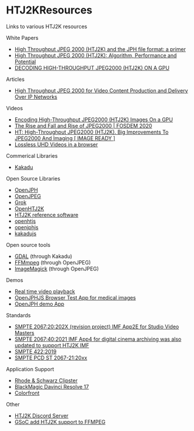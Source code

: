 # HTJ2KResources
Links to various HTJ2K resources

White Papers
* [High Throughput JPEG 2000 (HTJ2K) and the JPH file format: a primer](https://ds.jpeg.org/whitepapers/jpeg-htj2k-whitepaper.pdf)
* [High Throughput JPEG 2000 (HTJ2K): Algorithm, Performance and Potential](https://www.htj2k.com/wp-content/uploads/white-paper.pdf)
* [DECODING HIGH-THROUGHPUT JPEG2000 (HTJ2K) ON A GPU](https://kakadusoftware.com/wp-content/uploads/ICIP2019_GPU.pdf)

Articles
* [High Throughput JPEG 2000 for Video Content Production and Delivery Over IP Networks](https://www.frontiersin.org/articles/10.3389/frsip.2022.885644/full)

Videos
* [Encoding High-Throughput JPEG2000 (HTJ2K) Images On a GPU](https://www.youtube.com/watch?v=iw-1WYzutB4)
* [The Rise and Fall and Rise of JPEG2000 | FOSDEM 2020](https://www.youtube.com/watch?v=UGXeRx0Tic4)
* [HT: High-Throughput JPEG2000 (HTJ2K). Big Improvements To JPEG2000 And Imaging [ IMAGE READY ]](https://www.youtube.com/watch?v=Jvb3mUCyHH0)
* [Lossless UHD Videos in a browser](https://www.w3.org/2021/03/media-production-workshop/talks/pierre-anthony-lemieux-media-production.html)

Commerical Libraries
* [Kakadu](https://kakadusoftware.com)

Open Source Libraries
* [OpenJPH](https://github.com/aous72/OpenJPH)
* [OpenJPEG](https://github.com/uclouvain/openjpeg)
* [Grok](https://github.com/GrokImageCompression/grok)
* [OpenHTJ2K](https://github.com/osamu620/OpenHTJ2K)
* [HTJ2K reference software](https://gitlab.com/wg1/htj2k-rs/)
* [openhtjs](https://github.com/sandflow/openhtjs)
* [openjphjs](https://github.com/chafey/openjphjs)
* [kakadujs](https://github.com/chafey/kakadujs/)

Open source tools
* [GDAL](https://gdal.org/) (through Kakadu)
* [FFMmpeg](https://ffmpeg.org/) (through OpenJPEG)
* [ImageMagick](https://imagemagick.org/) (through OpenJPEG)

Demos
* [Real time video playback](https://demo.noproxy.cloud/)
* [OpenJPHJS Browser Test App for medical images](https://chafey.github.io/openjphjs/test/browser/index.html)
* [OpenJPH demo App](https://openjph.org/javascript/demo.html)

Standards
* [SMPTE 2067:20:202X (revision project) IMF App2E for Studio Video Masters](https://github.com/SMPTE/st2067-21/blob/main/35PM-CD-ST-2067-21-IMFApp2E-Rev-2021-11-26(clean)-PCD.pdf)
* [SMPTE 2067:40:2021 IMF App4 for digital cinema archiving was also updated to support HTJ2K IMF](https://ieeexplore.ieee.org/abstract/document/9576684)
* [SMPTE 422:2019](https://ieeexplore.ieee.org/document/8984770)
* [SMPTE PCD ST 2067-21:20xx](https://raw.githubusercontent.com/SMPTE/st2067-21/main/35PM-CD-ST-2067-21-IMFApp2E-Rev-2021-11-26(clean)-PCD.pdf)

Application Support
* [Rhode & Schwarz Clipster](https://www.rohde-schwarz.com/us/products/broadcast-and-media/media-mastering/rs-clipster_63493-229148.html)
* [BlackMagic Davinci Resolve 17](https://www.blackmagicdesign.com/products/davinciresolve/)
* [Colorfront](https://colorfront.com/)

Other
* [HTJ2K Discord Server](https://discord.gg/U4Zbq7RGDn)
* [GSoC add HTJ2K support to FFMPEG](https://trac.ffmpeg.org/wiki/SponsoringPrograms/GSoC/2022#AddsupportforPart15totheJPEG2000decoder)
